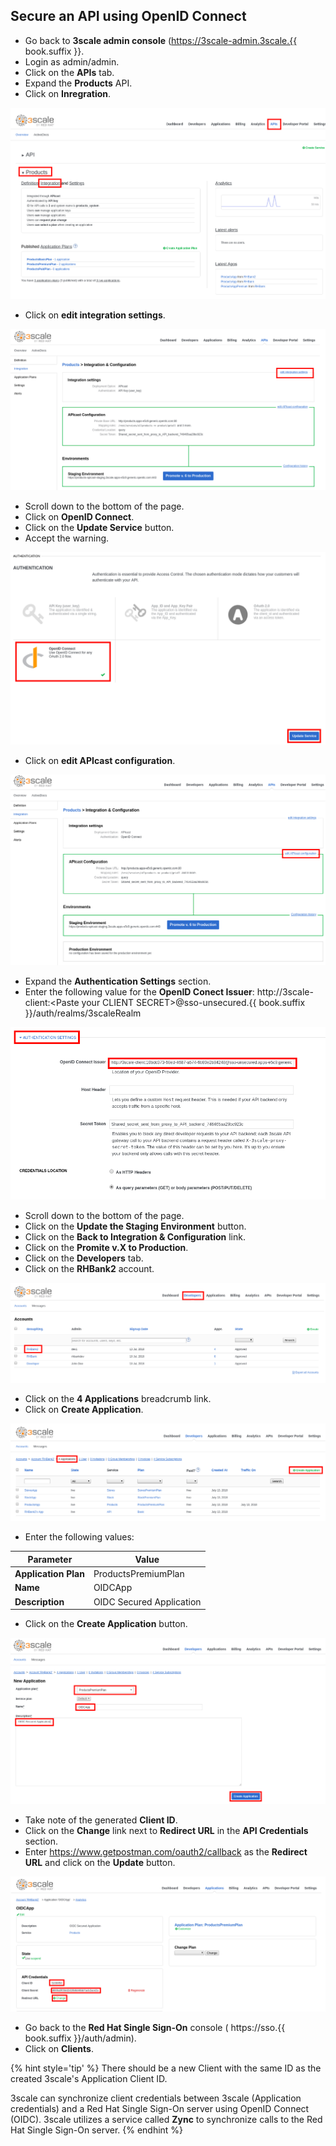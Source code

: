 ## Secure an API using OpenID Connect

* Go back to **3scale admin console** (https://3scale-admin.3scale.{{ book.suffix }}.
* Login as admin/admin.
* Click on the **APIs** tab.
* Expand the **Products** API.
* Click on **Inregration**.

![](../assets/Selection_451.png)

* Click on **edit integration settings**.

![](../assets/Selection_452.png)

* Scroll down to the bottom of the page.
* Click on **OpenID Connect**.
* Click on the **Update Service** button.
* Accept the warning.

![](../assets/Selection_453.png)

* Click on **edit APIcast configuration**.

![](../assets/Selection_454.png)

* Expand the **Authentication Settings** section.
* Enter the following value for the **OpenID Conect Issuer**: http://3scale-client:&lt;Paste your CLIENT SECRET&gt;@sso-unsecured.{{ book.suffix }}/auth/realms/3scaleRealm

![](../assets/Selection_462.png)

* Scroll down to the bottom of the page.
* Click on the **Update the Staging Environment** button.
* Click on the **Back to Integration & Configuration** link.
* Click on the **Promite v.X to Production**.
* Click on the **Developers** tab.
* Click on the **RHBank2** account.

![](../assets/Selection_456.png)

* Click on the **4 Applications** breadcrumb link.
* Click on **Create Application**.

![](../assets/Selection_457.png)

* Enter the following values:

| Parameter | Value |
| --- | --- |
| **Application Plan** | ProductsPremiumPlan |
| **Name** | OIDCApp |
| **Description** | OIDC Secured Application |

* Click on the **Create Application** button.

![](../assets/Selection_458.png)

* Take note of the generated **Client ID**.
* Click on the **Change** link next to **Redirect URL** in the **API Credentials** section.
* Enter https://www.getpostman.com/oauth2/callback as the **Redirect URL** and click on the **Update** button.


![](../assets/Selection_463.png)


* Go back to the **Red Hat Single Sign-On** console ( https://sso.{{ book.suffix }}/auth/admin).
* Click on **Clients**.

{% hint style='tip' %}
There should be a new Client with the same ID as the created 3scale's Application Client ID. 

3scale can synchronize client credentials between 3scale (Application credentials) and a Red Hat Single Sign-On server using OpenID Connect (OIDC). 3scale utilizes a service called **Zync** to synchronize calls to the Red Hat Single Sign-On server.
{% endhint %}



